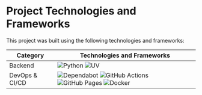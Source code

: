 # Project Technologies and Frameworks

This project was built using the following technologies and frameworks:

| Category       | Technologies and Frameworks                                                                                                                                                                                                                                                                                                                                                                                                                                                       |
| -------------- | --------------------------------------------------------------------------------------------------------------------------------------------------------------------------------------------------------------------------------------------------------------------------------------------------------------------------------------------------------------------------------------------------------------------------------------------------------------------------------- |
| Backend        | ![Python](https://img.shields.io/badge/python-3670A0?style=for-the-badge&logo=python&logoColor=ffdd54) ![UV](https://img.shields.io/badge/uv-%23150458.svg?style=for-the-badge&logo=uv&logoColor=white)                                                                                                                                                                                                                                                                           |
| DevOps & CI/CD | ![Dependabot](https://img.shields.io/badge/dependabot-025E8C?style=for-the-badge&logo=dependabot&logoColor=white) ![GitHub Actions](https://img.shields.io/badge/github%20actions-%232671E5.svg?style=for-the-badge&logo=githubactions&logoColor=white) ![GitHub Pages](https://img.shields.io/badge/github%20pages-121013?style=for-the-badge&logo=github&logoColor=white) ![Docker](https://img.shields.io/badge/Docker-2CA5E0?style=for-the-badge&logo=docker&logoColor=white) |
